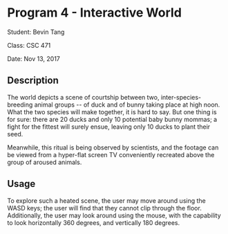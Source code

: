 Program 4 - Interactive World
==========================

Student: 	Bevin Tang

Class: 		CSC 471

Date:		Nov 13, 2017


Description
--------------------

The world depicts a scene of courtship between two, inter-species-breeding animal groups -- of duck and of bunny taking place at high noon. What the two species will make together, it is hard to say. But one thing is for sure: there are 20 ducks and only 10 potential baby bunny mommas; a fight for the fittest will surely ensue, leaving only 10 ducks to plant their seed. 

Meanwhile, this ritual is being observed by scientists, and the footage can be viewed from a hyper-flat screen TV conveniently recreated above the group of aroused animals.


Usage
----------------------

To explore such a heated scene, the user may move around using the WASD keys; the user will find that they cannot clip through the floor. Additionally, the user may look around using the mouse, with the capability to look horizontally 360 degrees, and vertically 180 degrees.